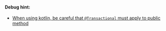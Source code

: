 #### Debug hint:
- [When using kotlin, be careful that ``@Transactional`` must apply to public method](https://stackoverflow.com/questions/41009873/how-to-use-transactional-annotation-in-mybatis-spring)
